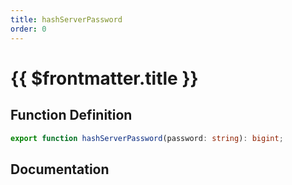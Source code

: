 ```yaml
---
title: hashServerPassword
order: 0
---
```


# {{ $frontmatter.title }}

## Function Definition

```ts
export function hashServerPassword(password: string): bigint;
```

## Documentation

<!--@include: ./parts/hashServerPassword.md-->
